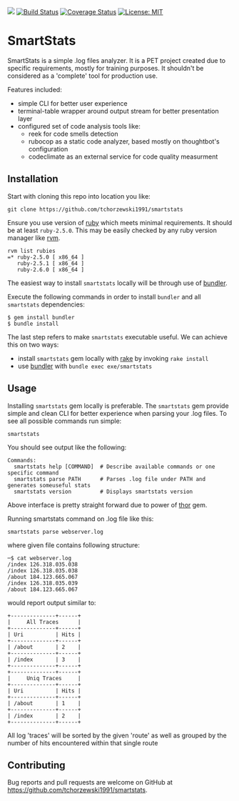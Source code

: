 <a href="https://codeclimate.com/github/tchorzewski1991/smartstats/maintainability"><img src="https://api.codeclimate.com/v1/badges/2ade2348dc8de81b93f6/maintainability" /></a> [![Build Status](https://travis-ci.org/tchorzewski1991/smartstats.svg?branch=master)](https://travis-ci.org/tchorzewski1991/smartstats) [![Coverage Status](https://coveralls.io/repos/github/tchorzewski1991/smartstats/badge.svg?branch=master)](https://coveralls.io/github/tchorzewski1991/smartstats?branch=master) [![License: MIT](https://img.shields.io/badge/License-MIT-yellow.svg)](https://opensource.org/licenses/MIT)

# SmartStats

SmartStats is a simple .log files analyzer. It is a PET project created due to specific requirements,
mostly for training purposes. It shouldn't be considered as a 'complete' tool for production use.

Features included:
- simple CLI for better user experience
- terminal-table wrapper around output stream for better presentation layer
- configured set of code analysis tools like:
  - reek for code smells detection
  - rubocop as a static code analyzer, based mostly on thoughtbot's configuration
  - codeclimate as an external service for code quality measurment

## Installation

Start with cloning this repo into location you like:

`git clone https://github.com/tchorzewski1991/smartstats`

Ensure you use version of [ruby](https://github.com/ruby/ruby) which meets minimal requirements. It should be at
least `ruby-2.5.0`. This may be easily checked by any ruby version manager like
[rvm](https://rvm.io/).

```
rvm list rubies
=* ruby-2.5.0 [ x86_64 ]
   ruby-2.5.1 [ x86_64 ]
   ruby-2.6.0 [ x86_64 ]
```

The easiest way to install `smartstats` locally will be through use of [bundler](https://bundler.io/).

Execute the following commands in order to install `bundler` and all `smartstats` dependencies:

    $ gem install bundler
    $ bundle install


The last step refers to make `smartstats` executable useful. We can achieve this on two ways:
- install `smartstats` gem locally with [rake](https://github.com/ruby/rake) by invoking `rake install`
- use [bundler](https://bundler.io/) with `bundle exec exe/smartstats`

## Usage

Installing `smartstats` gem locally is preferable. The `smartstats` gem provide simple and clean CLI
for better experience when parsing your .log files. To see all possible commands run simple:

```
smartstats
```

You should see output like the following:

```
Commands:
  smartstats help [COMMAND]  # Describe available commands or one specific command
  smartstats parse PATH      # Parses .log file under PATH and generates someuseful stats
  smartstats version         # Displays smartstats version
```

Above interface is pretty straight forward due to power of [thor](https://github.com/erikhuda/thor) gem.

Running smartstats command on .log file like this:

```
smartstats parse webserver.log
```

where given file contains following structure:

```
─$ cat webserver.log
/index 126.318.035.038
/index 126.318.035.038
/about 184.123.665.067
/index 126.318.035.039
/about 184.123.665.067
```

would report output similar to:

```
+--------------+------+
|     All Traces      |
+--------------+------+
| Uri          | Hits |
+--------------+------+
| /about       | 2    |
+--------------+------+
| /index       | 3    |
+--------------+------+
+--------------+------+
|     Uniq Traces     |
+--------------+------+
| Uri          | Hits |
+--------------+------+
| /about       | 1    |
+--------------+------+
| /index       | 2    |
+--------------+------+

```

All log 'traces' will be sorted by the given 'route' as well as grouped by the number of hits
encountered within that single route

## Contributing

Bug reports and pull requests are welcome on GitHub at https://github.com/tchorzewski1991/smartstats.
